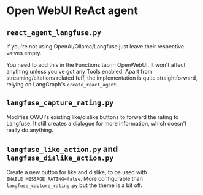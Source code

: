 # Open WebUI ReAct agent

## `react_agent_langfuse.py`

If you're not using OpenAI/Ollama/Langfuse just leave their respective valves empty.

You need to add this in the Functions tab in OpenWebUI. It won't affect anything unless you've got any Tools enabled. Apart from streaming/citations related fuff, the implementation is quite straightforward, relying on LangGraph's `create_react_agent`.

## `langfuse_capture_rating.py`

Modifies OWUI's existing like/dislike buttons to forward the rating to Langfuse. It still creates a dialogue for more information, which doesn't really do anything.

## `langfuse_like_action.py` and `langfuse_dislike_action.py`

Create a new button for like and dislike, to be used with `ENABLE_MESSAGE_RATING=false`. More configurable than `langfuse_capture_rating.py` but the theme is a bit off.
